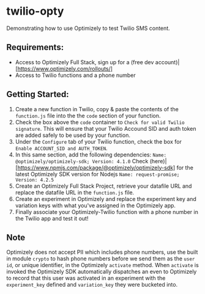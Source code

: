 # twilio-opty
Demonstrating how to use Optimizely to test Twilio SMS content.

## Requirements:
- Access to Optimizely Full Stack, sign up for a (free dev account)|[https://www.optimizely.com/rollouts/]
- Access to Twilio functions and a phone number

## Getting Started:
1. Create a new function in Twilio, copy & paste the contents of the `function.js` file into the the `code` section of your function.
2. Check the box above the `code` container to `Check for valid Twilio signature`. This will ensure that your Twilio Accound SID and auth token are added safely to be used by your function.
2. Under the `Configure` tab of your Twilio function, check the box for `Enable ACCOUNT_SID and AUTH_TOKEN`.
2. In this same section, add the following dependencies:
`Name: @optimizely/optimizely-sdk; Version: 4.1.0` Check (here)|[https://www.npmjs.com/package/@optimizely/optimizely-sdk] for the latest Optimizely SDK version for Nodejs
`Name: request-promise; Version: 4.2.5`
2. Create an Optimizely Full Stack Project, retrieve your datafile URL and replace the datafile URL in the `function.js` file.
3. Create an experiment in Optimizely and replace the experiment key and variation keys with what you've assigned in the Optimizely app.
4. Finally associate your Optimizely-Twilio function with a phone number in the Twilio app and test it out!

## Note
Optimizely does not accept PII which includes phone numbers, use the built in module `crypto` to hash phone numbers before we send them as the `user id`, or unique identifier, in the Optimizely `activate` method. When `activate` is invoked the Optimizely SDK automatically dispatches an even to Optimizely to record that this user was activated in an experiment with the `experiment_key` defined and `variation_key` they were bucketed into.
